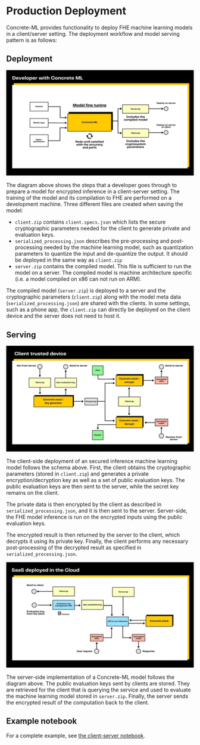 # Production Deployment

Concrete-ML provides functionality to deploy FHE machine learning models in a client/server setting. The deployment workflow and model serving pattern is as follows:

## Deployment

![](../figures/concretemlgraph1.jpg)

The diagram above shows the steps that a developer goes through to prepare a model for encrypted inference
in a client-server setting.  The training of the model and its compilation to FHE are performed on a development machine. Three different files are created when saving the model:

- `client.zip` contains `client.specs.json` which lists the secure cryptographic parameters needed for the client to generate private and evaluation keys.
- `serialized_processing.json` describes the pre-processing and post-processing needed by the machine learning model, such as quantization parameters to quantize the input and de-quantize the output. It should be deployed in the same way as `client.zip`
- `server.zip` contains the compiled model. This file is sufficient to run the model on a server. The compiled model is machine architecture specific (i.e. a model compiled on x86 can not run on ARM).

The compiled model (`server.zip`) is deployed to a server and the cryptographic parameters (`client.zip`) along with the model meta data (`serialized_processing.json`) are shared with the clients. In some settings, such as a phone app,
the `client.zip` can directly be deployed on the client device and the server does not need to host it.

## Serving

![](../figures/concretemlgraph3.jpg)

The client-side deployment of an secured inference machine learning model follows the schema above. First, the client obtains the cryptographic parameters (stored in `client.zip`) and generates a private encryption/decryption key as well as a set of public evaluation keys. The public evaluation keys are then sent to the server, while the secret key remains on the client.

The private data is then encrypted by the client as described in `serialized_processing.json`, and it is then sent to the server. Server-side, the FHE model inference is run on the encrypted inputs using the public evaluation keys.

The encrypted result is then returned by the server to the client, which decrypts it using its private key. Finally, the client performs any necessary post-processing of the decrypted result as specified in `serialized_processing.json`.

![](../figures/concretemlgraph2.jpg)

The server-side implementation of a Concrete-ML model follows the diagram above. The public evaluation keys sent by clients are stored. They are retrieved for the client that is querying the service and used to evaluate the machine learning model stored in `server.zip`. Finally, the server sends the encrypted result of the computation back to the client.

## Example notebook

For a complete example, see [the client-server notebook](https://github.com/zama-ai/concrete-ml-internal/tree/main/docs/advanced_examples/ClientServer.ipynb).
